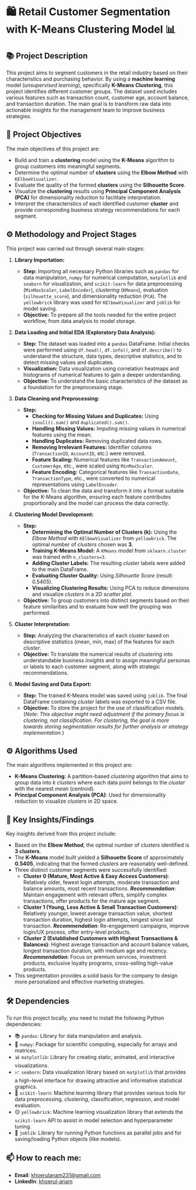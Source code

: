 # 🛍️ **Retail Customer Segmentation with K-Means Clustering Model** 📊

## 📚 **Project Description**

This project aims to segment customers in the retail industry based on their characteristics and purchasing behavior. By using a **machine learning** model (*unsupervised learning*), specifically **K-Means Clustering**, this project identifies different customer groups. The dataset used includes various features such as transaction count, customer age, account balance, and transaction duration. The main goal is to transform raw data into actionable insights for the management team to improve business strategies.

## 🎯 **Project Objectives**

The main objectives of this project are:

-   Build and train a **clustering** model using the **K-Means** algorithm to group customers into meaningful segments.
-   Determine the optimal number of **clusters** using the **Elbow Method** with `KElbowVisualizer`.
-   Evaluate the quality of the formed **clusters** using the **Silhouette Score**.
-   Visualize the **clustering** results using **Principal Component Analysis (PCA)** for dimensionality reduction to facilitate interpretation.
-   Interpret the characteristics of each identified customer **cluster** and provide corresponding business strategy recommendations for each segment.

## ⚙️ **Methodology and Project Stages**

This project was carried out through several main stages:

1.  **Library Importation:**
    * **Step:** Importing all necessary Python libraries such as `pandas` for data manipulation, `numpy` for numerical computation, `matplotlib` and `seaborn` for visualization, and `scikit-learn` for data preprocessing (`MinMaxScaler`, `LabelEncoder`), *clustering* (`KMeans`), evaluation (`silhouette_score`), and dimensionality reduction (`PCA`). The `yellowbrick` library was used for `KElbowVisualizer` and `joblib` for model saving.
    * **Objective:** To prepare all the tools needed for the entire project workflow, from data analysis to model storage.

2.  **Data Loading and Initial EDA (Exploratory Data Analysis):**
    * **Step:** The dataset was loaded into a `pandas` DataFrame. Initial checks were performed using `df.head()`, `df.info()`, and `df.describe()` to understand the structure, data types, descriptive statistics, and to detect missing values and duplicates.
    * **Visualization:** Data visualization using correlation heatmaps and histograms of numerical features to gain a deeper understanding.
    * **Objective:** To understand the basic characteristics of the dataset as a foundation for the preprocessing stage.

3.  **Data Cleaning and Preprocessing:**
    * **Step:**
        * **Checking for Missing Values and Duplicates:** Using `isnull().sum()` and `duplicated().sum()`.
        * **Handling Missing Values:** Imputing missing values in numerical features using the mean.
        * **Handling Duplicates:** Removing duplicated data rows.
        * **Removing Irrelevant Features:** Identifier columns (`TransactionID`, `AccountID`, etc.) were removed.
        * **Feature Scaling:** Numerical features like `TransactionAmount`, `CustomerAge`, etc., were scaled using `MinMaxScaler`.
        * **Feature Encoding:** Categorical features like `TransactionDate`, `TransactionType`, etc., were converted to numerical representations using `LabelEncoder`.
    * **Objective:** To clean the data and transform it into a format suitable for the K-Means algorithm, ensuring each feature contributes proportionally and the model can process the data correctly.

4.  **Clustering Model Development:**
    * **Step:**
        * **Determining the Optimal Number of Clusters (k):** Using the *Elbow Method* with `KElbowVisualizer` from `yellowbrick`. The optimal number of *clusters* chosen was **3**.
        * **Training K-Means Model:** A `KMeans` model from `sklearn.cluster` was trained with `n_clusters=3`.
        * **Adding Cluster Labels:** The resulting *cluster* labels were added to the main DataFrame.
        * **Evaluating Cluster Quality:** Using *Silhouette Score* (result: 0.5405).
        * **Visualizing Clustering Results:** Using PCA to reduce dimensions and visualize *clusters* in a 2D *scatter plot*.
    * **Objective:** To group customers into distinct segments based on their feature similarities and to evaluate how well the grouping was performed.

5.  **Cluster Interpretation:**
    * **Step:** Analyzing the characteristics of each *cluster* based on descriptive statistics (mean, min, max) of the features for each *cluster*.
    * **Objective:** To translate the numerical results of *clustering* into understandable business *insights* and to assign meaningful personas or labels to each customer segment, along with strategic recommendations.

6.  **Model Saving and Data Export:**
    * **Step:** The trained K-Means model was saved using `joblib`. The final DataFrame containing *cluster* labels was exported to a CSV file.
    * **Objective:** To store the project for the use of classification models. (*Note: This objective might need adjustment if the primary focus is clustering, not classification. For clustering, the goal is more towards storing segmentation results for further analysis or strategy implementation.*)

## ⚙️ **Algorithms Used**

The main algorithms implemented in this project are:

-   **K-Means Clustering**: A partition-based *clustering* algorithm that aims to group data into *k* *clusters* where each data point belongs to the *cluster* with the nearest *mean* (centroid).
-   **Principal Component Analysis (PCA)**: Used for dimensionality reduction to visualize *clusters* in 2D space.

## 🧠 **Key Insights/Findings**

Key insights derived from this project include:

-   Based on the **Elbow Method**, the optimal number of *clusters* identified is **3 clusters**.
-   The **K-Means** model built yielded a **Silhouette Score** of approximately **0.5405**, indicating that the formed *clusters* are reasonably well-defined.
-   Three distinct customer segments were successfully identified:
    -   **Cluster 0 (Mature, Most Active & Easy Access Customers)**: Relatively older, fewest login attempts, moderate transaction and balance amounts, most recent transactions. ***Recommendation***: Maintain engagement with relevant offers, simplify complex transactions, offer products for the mature age segment.
    -   **Cluster 1 (Young, Less Active & Small Transaction Customers)**: Relatively younger, lowest average transaction value, shortest transaction duration, highest login attempts, longest since last transaction. ***Recommendation***: Re-engagement campaigns, improve login/UX process, offer entry-level products.
    -   **Cluster 2 (Established Customers with Highest Transactions & Balances)**: Highest average transaction and account balance values, longest transaction duration, with medium age and recency. ***Recommendation***: Focus on premium services, investment products, exclusive loyalty programs, cross-selling high-value products.
-   This segmentation provides a solid basis for the company to design more personalized and effective marketing strategies.

## 🛠️ **Dependencies**

To run this project locally, you need to install the following Python dependencies:

-   📚 `pandas`: Library for data manipulation and analysis.
-   🔢 `numpy`: Package for scientific computing, especially for arrays and matrices.
-   📊 `matplotlib`: Library for creating static, animated, and interactive visualizations.
-   📈 `seaborn`: Data visualization library based on `matplotlib` that provides a high-level interface for drawing attractive and informative statistical graphics.
-   🤖 `scikit-learn`: Machine learning library that provides various tools for data preprocessing, *clustering*, classification, regression, and model evaluation.
-   🟡 `yellowbrick`: Machine learning visualization library that extends the `scikit-learn` API to assist in model selection and hyperparameter tuning.
-   💾 `joblib`: Library for running Python functions as parallel jobs and for saving/loading Python objects (like models).

## 📫 **How to reach me**:
- **Email**: khoerulanam231@gmail.com
- **LinkedIn**: [khoerul-anam](https://www.linkedin.com/in/khoerul-anam-a7b627221/)
